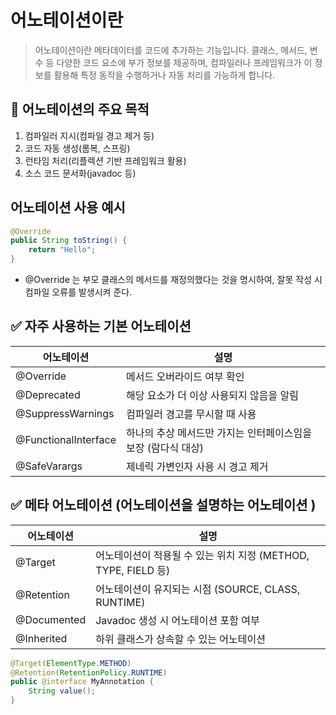 # 어노테이션이란

> 어노테이션이란 메타데이터를 코드에 추가하는 기능입니다. 클래스, 메서드, 변수 등 다양한 코드 요소에 부가 정보를 제공하며, 컴파일러나 프레임워크가 이 정보를 활용해 특정 동작을 수행하거나 자동 처리를 가능하게 합니다.

## 📖 어노테이션의 주요 목적 
1. 컴파일러 지시(컴파일 경고 제거 등)
2. 코드 자동 생성(롬복, 스프링)
3. 런타임 처리(리플렉션 기반 프레임워크 활용)
4. 소스 코드 문서화(javadoc 등)

## 어노테이션 사용 예시
```java
@Override
public String toString() {
    return "Hello";
}
```
- @Override 는 부모 클래스의 메서드를 재정의했다는 것을 명시하여, 잘못 작성 시 컴파일 오류를 발생시켜 준다.


## ✅ 자주 사용하는 기본 어노테이션
|어노테이션 | 설명 |
| -- | -- |
| @Override | 메서드 오버라이드 여부 확인 |
| @Deprecated | 해당 요소가 더 이상 사용되지 않음을 알림 |
| @SuppressWarnings | 컴파일러 경고를 무시할 때 사용 |
| @FunctionalInterface | 하나의 추상 메서드만 가지는 인터페이스임을 보장 (람다식 대상) |
| @SafeVarargs | 제네릭 가변인자 사용 시 경고 제거 |

## ✅ 메타 어노테이션 (어노테이션을 설명하는 어노테이션 )
|어노테이션 | 설명 |
| -- | -- |
| @Target | 어노테이션이 적용될 수 있는 위치 지정 (METHOD, TYPE, FIELD 등) |
| @Retention | 어노테이션이 유지되는 시점 (SOURCE, CLASS, RUNTIME) |
| @Documented | Javadoc 생성 시 어노테이션 포함 여부 |
| @Inherited | 하위 클래스가 상속할 수 있는 어노테이션 |

```java
@Target(ElementType.METHOD)
@Retention(RetentionPolicy.RUNTIME)
public @interface MyAnnotation {
    String value();
}
```

